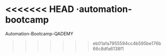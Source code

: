 <<<<<<< HEAD
·automation-bootcamp
=======
Automation-Bootcamp-QADEMY
>>>>>>> eb01afa7955594cc4b595be176b66c8dfa6138f1
